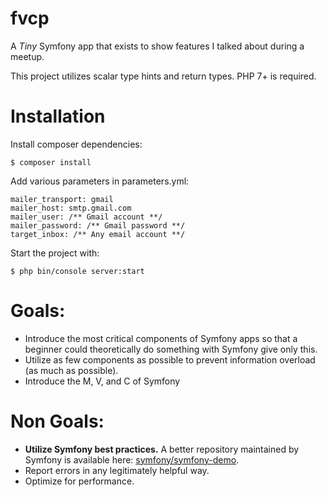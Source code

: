 fvcp
====

A *Tiny* Symfony app that exists to show features I talked about during a meetup.

This project utilizes scalar type hints and return types. PHP 7+ is required.

Installation
============

Install composer dependencies:

    $ composer install

Add various parameters in parameters.yml:

    mailer_transport: gmail
    mailer_host: smtp.gmail.com
    mailer_user: /** Gmail account **/
    mailer_password: /** Gmail password **/
    target_inbox: /** Any email account **/

Start the project with:

    $ php bin/console server:start
    
    

Goals:
======

* Introduce the most critical components of Symfony apps so that a beginner could theoretically do something with Symfony give only this.
* Utilize as few components as possible to prevent information overload (as much as possible).
* Introduce the M, V, and C of Symfony

Non Goals:
==========

* **Utilize Symfony best practices.** A better repository maintained by Symfony is available here: [symfony/symfony-demo](https://github.com/symfony/symfony-demo).
* Report errors in any legitimately helpful way.
* Optimize for performance.

